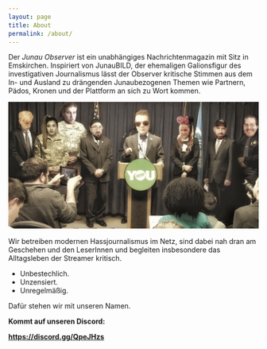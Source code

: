 ```yaml
---
layout: page
title: About
permalink: /about/
---
```


Der _Junau Observer_ ist ein unabhängiges Nachrichtenmagazin mit Sitz in Emskirchen. Inspiriert von JunauBILD, der ehemaligen Galionsfigur des investigativen Journalismus lässt der Observer kritische Stimmen aus dem In- und Ausland zu drängenden Junaubezogenen Themen wie Partnern, Pädos, Kronen und der Plattform an sich zu Wort kommen.

![Willkommen](/assets/images/junauobs/junuobs.jpg)

Wir betreiben modernen Hassjournalismus im Netz, sind dabei nah dran am Geschehen und den LeserInnen und begleiten insbesondere das Alltagsleben der Streamer kritisch.

- Unbestechlich.
- Unzensiert.
- Unregelmäßig.

Dafür stehen wir mit unseren Namen.

**Kommt auf unseren Discord:**

**https://discord.gg/QpeJHzs**
